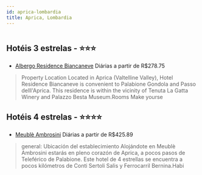 ```yaml
---
id: aprica-lombardia
title: Aprica, Lombardia
---
```


<center><img src="https://assets.cosmos-data.com/1/02550a5f8413a0e7a88511d968be07ca/591723.jpg" alt="" /></center>


## Hotéis 3 estrelas - ⭐️⭐️⭐️

-    [Albergo Residence Biancaneve](https://www.hurb.com/hoteis/aprica/albergo-residence-biancaneve-JNP-JP874840?cmp=18055) Diárias a partir de R$278.75
   > Property Location Located in Aprica (Valtelline Valley), Hotel Residence Biancaneve is convenient to Palabione Gondola and Passo delll&apos;Aprica.  This residence is within the vicinity of Tenuta La Gatta Winery and Palazzo Besta Museum.Rooms Make yourse

## Hotéis 4 estrelas - ⭐️⭐️⭐️⭐️

-    [Meublè Ambrosini](https://www.hurb.com/hoteis/aprica/meuble-ambrosini-JNP-JP874833?cmp=18055) Diárias a partir de R$425.89
   > general: Ubicación del establecimiento Alojándote en Meublè Ambrosini estarás en pleno corazón de Aprica, a pocos pasos de Teleférico de Palabione. Este hotel de 4 estrellas se encuentra a pocos kilómetros de Conti Sertoli Salis y Ferrocarril Bernina.Habi

